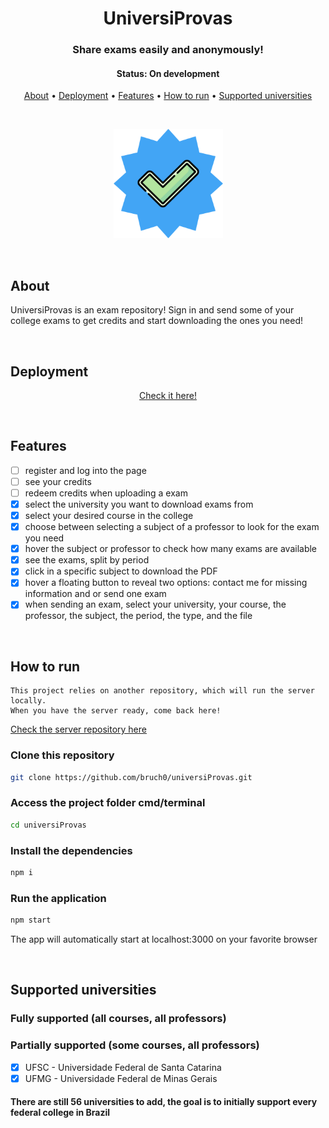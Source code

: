 <h1 align="center">
  UniversiProvas
</h1>

<h3 align="center">
    Share exams easily and anonymously!
</h3>

<h4 align="center"> 
	 Status: On development
</h4>

<p align="center">
 <a href="#about">About</a> •
 <a href="#deployment">Deployment</a> • 
 <a href="#features">Features</a> • 
 <a href="#how-to-run">How to run</a> • 
 <a href="#supported-universities">Supported universities</a>
</p>


</br>

<p align="center">
  <img src="public/icon.png" width="175" alt="universiprovas" />
</p>

</br>

## About

UniversiProvas is an exam repository! Sign in and send some of your college exams to get credits and start downloading the ones you need!

<!-- ## Preview

um gif da aplicação bem maneiro -->

</br>

## Deployment

<p align="center"><a  href="https://universiprovas.vercel.app/">Check it here!</a></p>

</br>

## Features

- [ ] register and log into the page
- [ ] see your credits
- [ ] redeem credits when uploading a exam
- [x] select the university you want to download exams from
- [x] select your desired course in the college
- [x] choose between selecting a subject of a professor to look for the exam you need
- [x] hover the subject or professor to check how many exams are available
- [x] see the exams, split by period
- [x] click in a specific subject to download the PDF
- [x] hover a floating button to reveal two options: contact me for missing information and or send one exam 
- [x] when sending an exam, select your university, your course, the professor, the subject, the period, the type, and the file

</br>

## How to run

```
This project relies on another repository, which will run the server locally.
When you have the server ready, come back here!
```

<a href="https://github.com/bruch0/universiProvas-API" target="_blank">Check the server repository here</a>

### Clone this repository

```bash
git clone https://github.com/bruch0/universiProvas.git
```

### Access the project folder cmd/terminal

```bash
cd universiProvas
```

### Install the dependencies

```bash
npm i
```

### Run the application

```bash
npm start
```

The app will automatically start at localhost:3000 on your favorite browser

</br>

## Supported universities

### Fully supported (all courses, all professors)

### Partially supported (some courses, all professors)

- [x] UFSC - Universidade Federal de Santa Catarina
- [x] UFMG - Universidade Federal de Minas Gerais

#### There are still 56 universities to add, the goal is to initially support every federal college in Brazil

